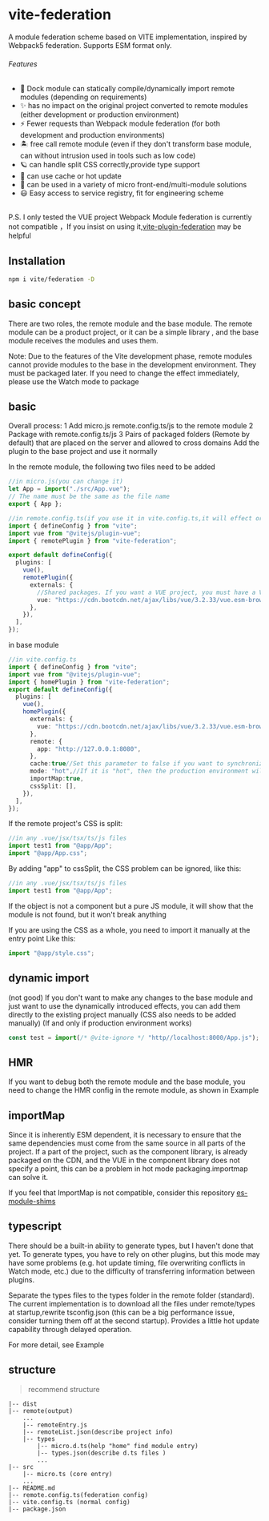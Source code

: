 # vite-federation

A module federation scheme based on VITE implementation, inspired by Webpack5 federation. Supports ESM format only.

###### Features

- 💚 Dock module can statically compile/dynamically import remote modules (depending on requirements)
- ✨ has no impact on the original project converted to remote modules (either development or production environment)
- ⚡️ Fewer requests than Webpack module federation (for both development and production environments)
- 🏝 free call remote module (even if they don't transform base module, can without intrusion used in tools such as low code)
- 🪐 can handle split CSS correctly,provide type support
- 🦾 can use cache or hot update
- 🌈 can be used in a variety of micro front-end/multi-module solutions
- 😃 Easy access to service registry, fit for engineering scheme

<br>
P.S. I only tested the VUE project
Webpack Module federation is currently not compatible ，If you insist on using it,<a href="https://github.com/originjs/vite-plugin-federation">vite-plugin-federation</a> may be helpful
<br>

## Installation

```bash
npm i vite/federation -D
```

## basic concept

There are two roles, the remote module and the base module. The remote module can be a product project, or it can be a simple library , and the base module receives the modules and uses them.

Note: Due to the features of the Vite development phase, remote modules cannot provide modules to the base in the development environment. They must be packaged later. If you need to change the effect immediately, please use the Watch mode to package

## basic

Overall process: 1 Add micro.js remote.config.ts/js to the remote module
2 Package with remote.config.ts/js
3 Pairs of packaged folders (Remote by default) that are placed on the server and allowed to cross domains
Add the plugin to the base project and use it normally

In the remote module, the following two files need to be added

```ts
//in micro.js(you can change it)
let App = import("./src/App.vue");
// The name must be the same as the file name
export { App };
```

```ts
//in remote.config.ts(if you use it in vite.config.ts,it will effect origin project bundling )
import { defineConfig } from "vite";
import vue from "@vitejs/plugin-vue";
import { remotePlugin } from "vite-federation";

export default defineConfig({
  plugins: [
    vue(),
    remotePlugin({
      externals: {
        //Shared packages. If you want a VUE project, you must have a VUE in it. If you want to test only locally, you can use a UUID
        vue: "https://cdn.bootcdn.net/ajax/libs/vue/3.2.33/vue.esm-browser.js", //cdn url
      },
    }),
  ],
});
```

in base module

```ts
//in vite.config.ts
import { defineConfig } from "vite";
import vue from "@vitejs/plugin-vue";
import { homePlugin } from "vite-federation";
export default defineConfig({
  plugins: [
    vue(),
    homePlugin({
      externals: {
        vue: "https://cdn.bootcdn.net/ajax/libs/vue/3.2.33/vue.esm-browser.js",//be the same with remoteModule
      },
      remote: {
        app: "http://127.0.0.1:8080",
      },
      cache:true//Set this parameter to false if you want to synchronize the remote module observations
      mode: "hot",//If it is "hot", then the production environment will pack the same effect as the module federation, otherwise("cold") it will be the same as a normal project
      importMap:true,
      cssSplit: [],
    }),
  ],
});

```

If the remote project's CSS is split:

```ts
//in any .vue/jsx/tsx/ts/js files
import test1 from "@app/App";
import "@app/App.css";
```

By adding "app" to cssSplit, the CSS problem can be ignored, like this:

```ts
//in any .vue/jsx/tsx/ts/js files
import test1 from "@app/App";
```

If the object is not a component but a pure JS module, it will show that the module is not found, but it won't break anything

If you are using the CSS as a whole, you need to import it manually at the entry point
Like this:

```ts
import "@app/style.css";
```

## dynamic import

(not good)
If you don't want to make any changes to the base module and just want to use the dynamically introduced effects, you can add them directly to the existing project manually (CSS also needs to be added manually)
(If and only if production environment works)

```ts
const test = import(/* @vite-ignore */ "http//localhost:8000/App.js");
```

## HMR

If you want to debug both the remote module and the base module, you need to change the HMR config in the remote module, as shown in Example

## importMap

Since it is inherently ESM dependent, it is necessary to ensure that the same dependencies must come from the same source in all parts of the project. If a part of the project, such as the component library, is already packaged on the CDN, and the VUE in the component library does not specify a point, this can be a problem in hot mode packaging.importmap can solve it.

If you feel that ImportMap is not compatible, consider this repository <a href="https://github.com/guybedford/es-module-shims">es-module-shims</a>

## typescript

There should be a built-in ability to generate types, but I haven't done that yet. To generate types, you have to rely on other plugins, but this mode may have some problems (e.g. hot update timing, file overwriting conflicts in Watch mode, etc.) due to the difficulty of transferring information between plugins.

Separate the types files to the types folder in the remote folder (standard). The current implementation is to download all the files under remote/types at startup,rewrite tsconfig.json (this can be a big performance issue, consider turning them off at the second startup). Provides a little hot update capability through delayed operation.

For more detail, see Example

## structure

> recommend structure

    |-- dist
    |-- remote(output)
        ...
        |-- remoteEntry.js
        |-- remoteList.json(describe project info)
        |-- types
            |-- micro.d.ts(help "home" find module entry)
            |-- types.json(describe d.ts files )
            ...
    |-- src
        |-- micro.ts (core entry)
        ...
    |-- README.md
    |-- remote.config.ts(federation config)
    |-- vite.config.ts (normal config)
    |-- package.json
